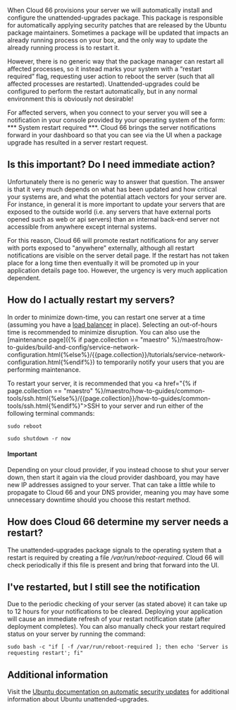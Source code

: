 
When Cloud 66 provisions your server we will automatically install and configure the unattended-upgrades package. This package is responsible for automatically applying security patches that are released by the Ubuntu package maintainers. Sometimes a package will be updated that impacts an already running process on your box, and the only way to update the already running process is to restart it. 

However, there is no generic way that the package manager can restart all affected processes, so it instead marks your system with a “restart required” flag, requesting user action to reboot the server (such that all affected processes are restarted). Unattended-upgrades could be configured to perform the restart automatically, but in any normal environment this is obviously not desirable! 

For affected servers, when you connect to your server you will see a notification in your console provided by your operating system of the form: *** System restart required ***. Cloud 66 brings the server notifications forward in your dashboard so that you can see via the UI when a package upgrade has resulted in a server restart request.

## Is this important? Do I need immediate action?
Unfortunately there is no generic way to answer that question. The answer is that it very much depends on what has been updated and how critical your systems are, and what the potential attach vectors for your server are. For instance, in general it is more important to update your servers that are exposed to the outside world (i.e. any servers that have external ports opened such as web or api servers) than an internal back-end server not accessible from anywhere except internal systems. 

For this reason, Cloud 66 will promote restart notifications for any server with ports exposed to "anywhere" externally, although all restart notifications are visible on the server detail page. If the restart has not taken place for a long time then eventually it will be promoted up in your application details page too. However, the urgency is very much application dependent.

## How do I actually restart my servers?
In order to minimize down-time, you can restart one server at a time (assuming you have a [load balancer](/{{page.collection}}/tutorials/load-balancing.html) in place). Selecting an out-of-hours time is recommended to minimize disruption. You can also use the [maintenance page]({% if page.collection == "maestro" %}/maestro/how-to-guides/build-and-config/service-network-configuration.html{%else%}/{{page.collection}}/tutorials/service-network-configuration.html{%endif%}) to temporarily notify your users that you are performing maintenance.

To restart your server, it is recommended that you <a href="{% if page.collection == "maestro" %}/maestro/how-to-guides/common-tools/ssh.html{%else%}/{{page.collection}}/how-to-guides/common-tools/ssh.html{%endif%}">SSH to your server</a> and run either of the following terminal commands:

```shell
sudo reboot 
```

```shell
sudo shutdown -r now
```

#### Important
<div class="notice">
    <p>Depending on your cloud provider, if you instead choose to shut your server down, then start it again via the cloud provider dashboard, you may have new IP addresses assigned to your server. That can take a little while to propagate to Cloud 66 and your DNS provider, meaning you may have some unnecessary downtime should you choose this restart method.</p>
</div>

## How does Cloud 66 determine my server needs a restart?
The unattended-upgrades package signals to the operating system that a restart is required by creating a file <i>/var/run/reboot-required</i>. Cloud 66 will check periodically if this file is present and bring that forward into the UI. 

## I've restarted, but I still see the notification
Due to the periodic checking of your server (as stated above) it can take up to 12 hours for your notifications to be cleared. Deploying your application will cause an immediate refresh of your restart notification state (after deployment completes). You can also manually check your restart required status on your server by running the command:

```shell
sudo bash -c "if [ -f /var/run/reboot-required ]; then echo 'Server is requesting restart'; fi"
```

## Additional information
Visit the <a href="https://help.ubuntu.com/community/AutomaticSecurityUpdates">Ubuntu documentation on automatic security updates</a> for additional information about Ubuntu unattended-upgrades.